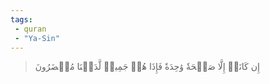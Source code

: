 ```yaml
---
tags: 
 - quran 
 - "Ya-Sin"
---
```


> إِن كَانَتۡ إِلَّا صَيۡحَةٗ وَٰحِدَةٗ فَإِذَا هُمۡ جَمِيعٞ لَّدَيۡنَا مُحۡضَرُونَ
